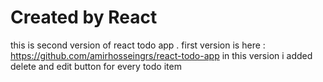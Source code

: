 # Created by React
this is second version of react todo app . 
first version is here : https://github.com/amirhosseingrs/react-todo-app
in this version i added delete and edit button for every todo item 
